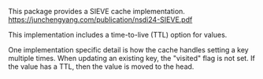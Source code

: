 This package provides a SIEVE cache implementation.
https://junchengyang.com/publication/nsdi24-SIEVE.pdf

This implementation includes a time-to-live (TTL) option for values.

One implementation specific detail is how the cache handles setting a key multiple times.
When updating an existing key, the "visited" flag is not set. If the value has a TTL, then
the value is moved to the head.
